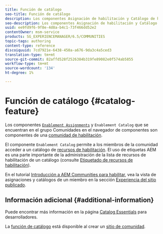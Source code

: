 ```yaml
---
title: Función de catálogo
seo-title: Función de catálogo
description: Los componentes Asignación de habilitación y Catálogo de habilitación son componentes de una comunidad de habilitación
seo-description: Los componentes Asignación de habilitación y Catálogo de habilitación son componentes de una comunidad de habilitación
uuid: ee9fd9f6-9f8e-4d8a-b4c1-73f466dd52e2
contentOwner: msm-service
products: SG_EXPERIENCEMANAGER/6.5/COMMUNITIES
topic-tags: authoring
content-type: reference
discoiquuid: 7cd7921e-6438-450a-a676-9da3c4a5ced3
translation-type: tm+mt
source-git-commit: 82affd528f2526384b319fe89082e0f574ab5855
workflow-type: tm+mt
source-wordcount: '134'
ht-degree: 1%

---
```



# Función de catálogo {#catalog-feature}

Los componentes [`Enablement Assignments`](assignments.md) y `Enablement Catalog` que se encuentran en el grupo Comunidades en el navegador de componentes son componentes de una [comunidad de habilitación](overview.md#enablement-community).

El componente `Enablement Catalog` permite a los miembros de la comunidad acceder a un catálogo de [recursos de habilitación](resources.md). El uso de etiquetas AEM es una parte importante de la administración de la lista de recursos de habilitación de un catálogo (consulte [Etiquetado de recursos de habilitación](tag-resources.md)).

En el tutorial [Introducción a AEM Communities para habilitar](getting-started-enablement.md), vea la vista de asignaciones y catálogos de un miembro en la sección [Experiencia del sitio publicado](enablement-published-site.md).

## Información adicional {#additional-information}

Puede encontrar más información en la página [Catalog Essentials](catalog-developer-essentials.md) para desarrolladores.

La [función de catálogo](functions.md#catalog-function) está disponible al crear un [sitio de comunidad](sites-console.md).
